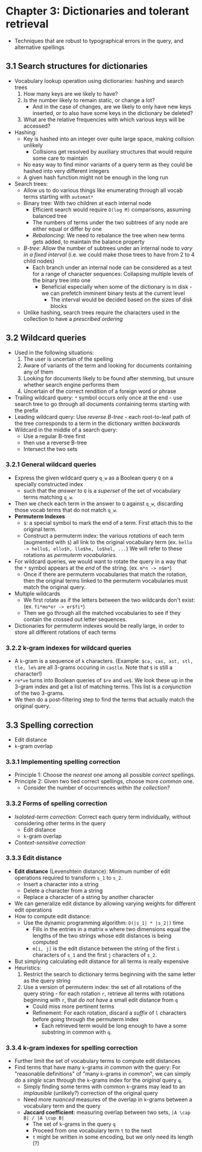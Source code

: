 # Chapter 3: Dictionaries and tolerant retrieval

- Techniques that are robust to typographical errors in the query, and alternative spellings

## 3.1 Search structures for dictionaries

- Vocabulary lookup operation using dictionaries: hashing and search trees
    1. How many keys are we likely to have?
    2. Is the number likely to remain static, or change a lot?
        - And in the case of changes, are we likely to only have new keys inserted, or to also have some keys in the dictionary be deleted?
    3. What are the relative frequencies with which various keys will be accessed?
- Hashing:
    - Key is hashed into an integer over quite large space, making collsion unlikely
        - Collisions get resolved by auxiliary structures that would require some care to maintain
    - No easy way to find minor variants of a query term as they could be hashed into very different integers
    - A given hash function might not be enough in the long run
- Search trees:
    - Allow us to do various things like enumerating through all vocab terms starting with `automat*`
    - Binary tree: With two children at each internal node
        - Efficient search would require `O(log M)` comparisons, assuming balanced tree
        - The numbers of terms under the two subtrees of any node are either equal or differ by one
        - *Rebalancing*: We need to rebalance the tree when new terms gets added, to maintain the balance property
    - *B-tree*: Allow the number of subtrees under an internal node to *vary in a fixed interval* (i.e. we could make those trees to have from 2 to 4 child nodes)
        - Each branch under an internal node can be considered as a test for a range of character sequences: Collapsing multiple levels of the binary tree into one
            - Beneficial especially when some of the dictionary is in disk - we can prefetch imminent binary tests at the current level
                - The interval would be decided based on the sizes of disk blocks
    - Unlike hashing, search trees require the characters used in the collection to have a *prescribed ordering*

## 3.2 Wildcard queries

- Used in the following situations:
    1. The user is uncertain of the spelling
    2. Aware of variants of the term and looking for documents containing any of them
    3. Looking for documents likely to be found after stemming, but unsure whether search engine performs them
    4. Uncertain of the correct rendition of a foreign word or phrase
- Trailing wildcard query: `*` symbol occurs only once at the end - use search tree to go through all documents containing terms starting with the prefix
- Leading wildcard query: Use *reverse B-tree* - each root-to-leaf path of the tree corresponds to a term in the dictionary written *backwards*
- Wildcard in the middle of a search query:
    - Use a regular B-tree first
    - then use a reverse B-tree
    - Intersect the two sets

### 3.2.1 General wildcard queries

- Express the given wildcard query `q_w` as a Boolean query `Q` on a specially constructed index
    - such that the *answer* to `Q` is a *superset* of the set of vocabulary terms matching `q_w`.
- Then we check each term in the answer to `Q` against `q_w`, discarding those vocab terms that do not match `q_w`.
- **Permuterm Indexes**
    - `$`: a special symbol to mark the end of a term. First attach this to the original term.
    - Construct a permuterm index: the various *rotations* of each term (augmented with `$`) all link to the original vocabulary term (ex. `hello -> hello$, ello$h, llo$he, lo$hel, ...`) We will refer to these rotations as *permuterm vocabularies.*
- For wildcard queries, we would want to rotate the query in a way that the `*` symbol appears at the *end* of the string. (ex. `m*n -> n$m*`)
    - Once if there are permuterm vocabularies that match the rotation, then the original terms linked to the permuterm vocabularies must match the original query.
- Multiple wildcards
    - We first rotate as if the letters between the two wildcards don't exist: (ex. `fi*mo*er -> er$fi*`)
    - Then we go through all the matched vocabularies to see if they contain the crossed out letter sequences.
- Dictionaries for permuterm indexes would be really large, in order to store all different rotations of each terms

### 3.2.2 k-gram indexes for wildcard queries

- A `k`-gram is a sequence of `k` characters. 
    (Example: `$ca, cas, ast, stl, tle, le%` are all 3-grams occuring in `castle`. Note that `$` is still a character!)
- `re*ve` turns into Boolean queries of `$re` and `ve$`. We look these up in the 3-gram index and get a list of matching terms. This list is a *conjunction* of the two 3-grams.
- We then do a post-filtering step to find the terms that actually match the original query.

## 3.3 Spelling correction

- Edit distance
- `k`-gram overlap

### 3.3.1 Implementing spelling correction

- Principle 1: Choose the *nearest* one among all possible *correct* spellings.
- Principle 2: Given two tied correct spellings, choose more *common* one.
    - Consider the number of occurrences *within the collection?*

### 3.3.2 Forms of spelling correction

- *Isolated-term correction*: Correct each query term individually, without considering other terms in the query
    - Edit distance
    - `k`-gram overlap
- *Context-sensitive correction*

### 3.3.3 Edit distance

- **Edit distance** (Levenshtein distance): Minimum number of edit operations required to transform `s_1` to `s_2`.
    - Insert a character into a string
    - Delete a character from a string
    - Replace a character of a string by another character
- We can generalize edit distance by allowing varying weights for different edit operations
- How to compute edit distance:
    - Use the dynamic programming algorithm: `O(|s_1| * |s_2|)` time
        - Fills in the entries in a matrix `m` where two dimensions equal the lengths of the two strings whose edit distances is being computed
        - `m[i, j]` is the edit distance between the string of the first `i` characters of `s_1` and the first `j` characters of `s_2`.
- But simplying calculating edit distance for all terms is really expensive
- Heuristics:
    1. Restrict the search to dictionary terms beginning with the same letter as the query string
    2. Use a version of permuterm index: the set of all rotations of the query string - for each rotation `r`, retrieve all terms with rotations beginning with `r`, that *do not have* a small edit distance from `q`
        - Could miss more pertinent terms
        - Refinement: For each rotation, discard a *suffix* of `l` characters before going through the permuterm index
            - Each retrieved term would be long enough to have a some substring in common with `q`.

### 3.3.4 k-gram indexes for spelling correction

- Further limit the set of vocabulary terms to compute edit distances
- Find terms that have many `k`-grams *in common* with the query: For "reasonable definitions" of "many `k`-grams in common", we can simply do a *single* scan through the `k`-grams index for the *original* query `q`.
    - Simply finding some terms with common `k`-grams may lead to an *implausible* (unlikely?) correction of the original query
    - Need more *nuanced* measures of the overlap in `k`-grams between a vocabulary term and the query
    - **Jaccard coefficient**: measuring overlap between two sets, `|A \cap B| / |A \cup B|`
        - The set of `k`-grams in the query `q`
        - Proceed from one vocabulary term `t` to the next
        - `t` might be written in some encoding, but we only need its length (?)

